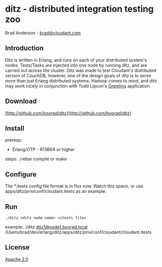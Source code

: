 ditz - distributed integration testing zoo
====

Brad Anderson - brad@cloudant.com

Introduction
-----

Ditz is written in Erlang, and runs on each of your distributed system's nodes.  Tests/Tasks are injected into one node by running ditz, and are carried out across the cluster.  Ditz was made to test Cloudant's distributed version of CouchDB, however, one of the design goals of ditz is to serve more than just Erlang distributed systems.  Hadoop comes to mind, and ditz may work nicely in conjunction with Todd Lipcon's [Gremlins][] application.

[gremlins]: http://github.com/toddlipcon/gremlins


Download
-----
[http://github.com/boorad/ditz](http://github.com/boorad/ditz)


Install
-----
prereqs:
 * Erlang/OTP - R13B04 or higher

steps:
    ./rebar compile
or
    make


Configure
-----
The *.itests config file format is in flux now.  Watch this space, or use apps/ditz/priv/conf/cloudant.itests as an example.


Run
-----
    ./ditz <ditz node name> <itests file>
example:
    ./ditz ditz1@node1.boorad.local /Users/brad/dev/erlang/ditz/apps/ditz/priv/conf/cloudant/cloudant.itests

License
-----
[Apache 2.0](http://www.apache.org/licenses/LICENSE-2.0.html)